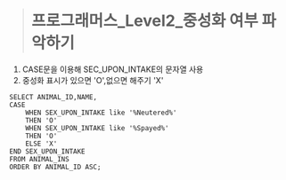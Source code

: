 ><h1>프로그래머스_Level2_중성화 여부 파악하기</h1>
1. CASE문을 이용해 SEC_UPON_INTAKE의 문자열 사용
2. 중성화 표시가 있으면 'O',없으면 해주기 'X'

```MySQL
SELECT ANIMAL_ID,NAME,
CASE
    WHEN SEX_UPON_INTAKE like '%Neutered%' 
    THEN 'O'    
    WHEN SEX_UPON_INTAKE like '%Spayed%' 
    THEN 'O'
    ELSE 'X'
END SEX_UPON_INTAKE
FROM ANIMAL_INS
ORDER BY ANIMAL_ID ASC;
```
